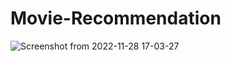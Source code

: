 # Movie-Recommendation
![Screenshot from 2022-11-28 17-03-27](https://user-images.githubusercontent.com/96677478/204267831-cd2548ce-4373-465c-8c0b-f790a4c9589b.png)
